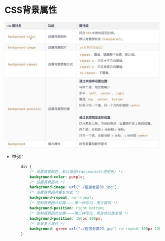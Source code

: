 # CSS背景属性

![](13_CSS背景属性.assets/capture_20240614161648787.bmp)

- 举例：

	```css
	    div {
	        /* 设置背景颜色，默认值是transparent(透明色) */
	        background-color: purple;
	        /* 设置背景图片 */
	        background-image: url("./佳强老婆30.jpg");
	        /* 设置背景图片重复方式 */
	        background-repeat: no-repeat;
	        /* 控制背景图片位置————第一种写法：用关键词 */
	        background-position: right bottom;
	        /* 控制背景图片位置————第二种写法：用具体的像素值 */
	        background-position: 150px 100px;
	        /* 背景复合属性 */
	        background: green url("./佳强老婆29.jpg") no-repeat 100px 120px;
	    }
	```

	